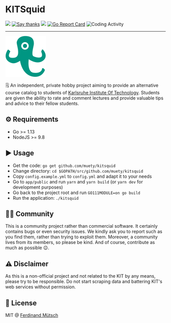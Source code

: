 # KITSquid

[![](http://badges.fw-web.space/liberapay/receives/muety.svg?logo=liberapay&style=flat-square)](https://liberapay.com/muety/)
[![Say thanks](https://badges.fw-web.space/badge/SayThanks.io-%E2%98%BC-1EAEDB.svg?style=flat-square)](https://saythanks.io/to/n1try)
![](https://badges.fw-web.space/github/license/muety/kitsquid?style=flat-square)
[![Go Report Card](https://goreportcard.com/badge/github.com/muety/kitsquid?style=flat-square)](https://goreportcard.com/report/github.com/muety/kitsquid)
![Coding Activity](https://badges.fw-web.space/endpoint?style=flat-square&url=https://wakapi.dev/api/compat/shields/v1/n1try/interval:any/project:kitsquid&color=blue)

---

<img src="app/public/assets/images/squid_green.png" width="128">

🗒 An independent, private hobby project aiming to provide an alternative course catalog to students of [Karlsruhe Institute Of Technology](https://kit.edu). Students are given the ability to rate and comment lectures and provide valuable tips and advice to their fellow students. 

## ⚙️ Requirements
* Go >= 1.13
* NodeJS >= 9.8

## ▶️ Usage
* Get the code: `go get github.com/muety/kitsquid`
* Change directory: `cd $GOPATH/src/github.com/muety/kitsquid`
* Copy `config.example.yml` to `config.yml` and adapt it to your needs
* Go to `app/public` and run `yarn` and `yarn build` (or `yarn dev` for development purposes) 
* Go back to the project root and run `GO111MODULE=on go build`
* Run the application: `./kitsquid`

## 👩‍🎓 Community
This is a community project rather than commercial software. It certainly contains bugs or even security issues. We kindly ask you to report such as you find them, rather than trying to exploit them. Moreover, a community lives from its members, so please be kind. And of course, contribute as much as possible 😉.

## ⚠️ Disclaimer
As this is a non-official project and not related to the KIT by any means, please try to be responsible. Do not start scraping data and battering KIT's web services without permission. 

## 📓 License
MIT @ [Ferdinand Mütsch](https://muetsch.io)
